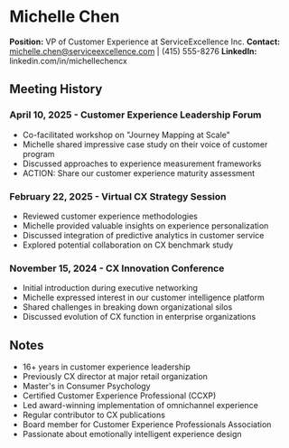 # Michelle Chen
**Position:** VP of Customer Experience at ServiceExcellence Inc.
**Contact:** michelle.chen@serviceexcellence.com | (415) 555-8276
**LinkedIn:** linkedin.com/in/michellechencx

## Meeting History

### April 10, 2025 - Customer Experience Leadership Forum
* Co-facilitated workshop on "Journey Mapping at Scale"
* Michelle shared impressive case study on their voice of customer program
* Discussed approaches to experience measurement frameworks
* ACTION: Share our customer experience maturity assessment

### February 22, 2025 - Virtual CX Strategy Session
* Reviewed customer experience methodologies
* Michelle provided valuable insights on experience personalization
* Discussed integration of predictive analytics in customer service
* Explored potential collaboration on CX benchmark study

### November 15, 2024 - CX Innovation Conference
* Initial introduction during executive networking
* Michelle expressed interest in our customer intelligence platform
* Shared challenges in breaking down organizational silos
* Discussed evolution of CX function in enterprise organizations

## Notes
* 16+ years in customer experience leadership
* Previously CX director at major retail organization
* Master's in Consumer Psychology
* Certified Customer Experience Professional (CCXP)
* Led award-winning implementation of omnichannel experience
* Regular contributor to CX publications
* Board member for Customer Experience Professionals Association
* Passionate about emotionally intelligent experience design